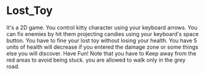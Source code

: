 # Lost_Toy
It's a 2D game. You control kitty character using your keyboard arrows. You can fix enemies by hit them projecting candies using your keyboard's space button. You have to fine your lost toy without losing your health. You have 5 units of health will decrease if you entered the damage zone or some things else you will discover. Have Fun! 
Note that you have to Keep away from the red areas to avoid being stuck. you are allowed to walk only in the grey road. 
